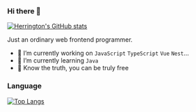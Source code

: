 ### Hi there 👋
[![Herrington's GitHub stats](https://github-readme-stats.vercel.app/api?username=WCeasar)](https://github.com/anuraghazra/github-readme-stats)


Just an ordinary web frontend programmer.
- 🔭 I’m currently working on `JavaScript` `TypeScript` `Vue` `Nest`...
- 🌱 I’m currently learning `Java`
- 🎉 Know the truth, you can be truly free

### Language
[![Top Langs](https://github-readme-stats.vercel.app/api/top-langs/?username=WCeasar&hide=javascript,html)](https://github.com/WCeasar)

